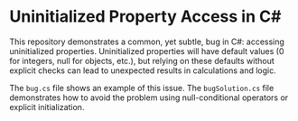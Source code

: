 # Uninitialized Property Access in C#

This repository demonstrates a common, yet subtle, bug in C#: accessing uninitialized properties.  Uninitialized properties will have default values (0 for integers, null for objects, etc.), but relying on these defaults without explicit checks can lead to unexpected results in calculations and logic.

The `bug.cs` file shows an example of this issue.  The `bugSolution.cs` file demonstrates how to avoid the problem using null-conditional operators or explicit initialization.